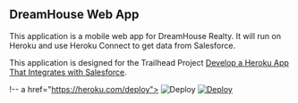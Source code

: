 DreamHouse Web App
------------------

This application is a mobile web app for DreamHouse Realty. It will run on Heroku and use Heroku Connect to get data from Salesforce.

This application is designed for the Trailhead Project [Develop a Heroku App That Integrates with Salesforce](https://trailhead.salesforce.com/content/learn/projects/develop-heroku-applications).

  !-- a href="https://heroku.com/deploy">
  <img src="https://www.herokucdn.com/deploy/button.svg" alt="Deploy">
<a href="https://heroku.com/deploy"><img src="https://www.herokucdn.com/deploy/button.svg" alt="Deploy"></a>

